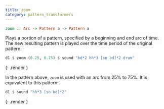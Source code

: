 ```yaml
---
title: zoom
category: pattern_transformers
---
```


~~~~ haskell
zoom :: Arc -> Pattern a -> Pattern a
~~~~

Plays a portion of a pattern, specified by a beginning and end arc of time. 
The new resulting pattern is played over the time period of the original pattern:

~~~~ haskell
d1 $ zoom (0.25, 0.75) $ sound "bd*2 hh*3 [sn bd]*2 drum"
~~~~
{: .render }

In the pattern above, `zoom` is used with an arc from 25% to 75%. It is equivalent to this pattern:

~~~~ haskell
d1 $ sound "hh*3 [sn bd]*2"
~~~~
{: .render }

